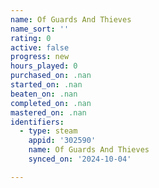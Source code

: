 ```yaml
---
name: Of Guards And Thieves
name_sort: ''
rating: 0
active: false
progress: new
hours_played: 0
purchased_on: .nan
started_on: .nan
beaten_on: .nan
completed_on: .nan
mastered_on: .nan
identifiers:
  - type: steam
    appid: '302590'
    name: Of Guards And Thieves
    synced_on: '2024-10-04'

---
```

